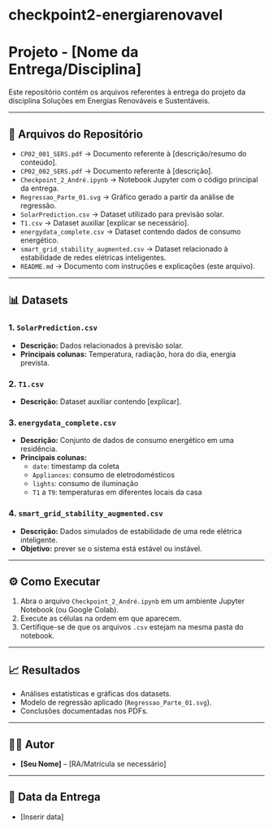# checkpoint2-energiarenovavel

# Projeto - [Nome da Entrega/Disciplina]

Este repositório contém os arquivos referentes à entrega do projeto da disciplina Soluções em Energias Renováveis e Sustentáveis.

---

## 📂 Arquivos do Repositório

- `CP02_001_SERS.pdf` → Documento referente à [descrição/resumo do conteúdo].  
- `CP02_002_SERS.pdf` → Documento referente à [descrição].  
- `Checkpoint_2_André.ipynb` → Notebook Jupyter com o código principal da entrega.  
- `Regressao_Parte_01.svg` → Gráfico gerado a partir da análise de regressão.  
- `SolarPrediction.csv` → Dataset utilizado para previsão solar.  
- `T1.csv` → Dataset auxiliar [explicar se necessário].  
- `energydata_complete.csv` → Dataset contendo dados de consumo energético.  
- `smart_grid_stability_augmented.csv` → Dataset relacionado à estabilidade de redes elétricas inteligentes.  
- `README.md` → Documento com instruções e explicações (este arquivo).  

---

## 📊 Datasets

### 1. `SolarPrediction.csv`
- **Descrição:** Dados relacionados à previsão solar.  
- **Principais colunas:** Temperatura, radiação, hora do dia, energia prevista.  

### 2. `T1.csv`
- **Descrição:** Dataset auxiliar contendo [explicar].  

### 3. `energydata_complete.csv`
- **Descrição:** Conjunto de dados de consumo energético em uma residência.  
- **Principais colunas:**  
  - `date`: timestamp da coleta  
  - `Appliances`: consumo de eletrodomésticos  
  - `lights`: consumo de iluminação  
  - `T1` a `T9`: temperaturas em diferentes locais da casa  

### 4. `smart_grid_stability_augmented.csv`
- **Descrição:** Dados simulados de estabilidade de uma rede elétrica inteligente.  
- **Objetivo:** prever se o sistema está estável ou instável.  

---

## ⚙️ Como Executar

1. Abra o arquivo `Checkpoint_2_André.ipynb` em um ambiente Jupyter Notebook (ou Google Colab).  
2. Execute as células na ordem em que aparecem.  
3. Certifique-se de que os arquivos `.csv` estejam na mesma pasta do notebook.  

---

## 📈 Resultados

- Análises estatísticas e gráficas dos datasets.  
- Modelo de regressão aplicado (`Regressao_Parte_01.svg`).  
- Conclusões documentadas nos PDFs.  

---

## 👨‍💻 Autor

- **[Seu Nome]** – [RA/Matrícula se necessário]  

---

## 📅 Data da Entrega

- [Inserir data]

